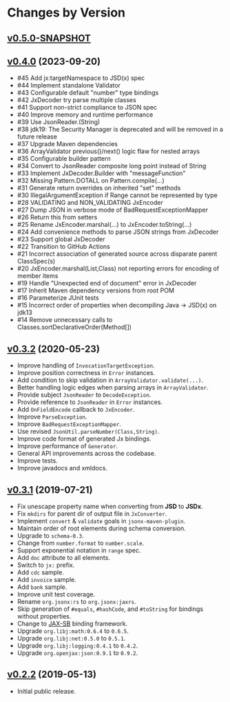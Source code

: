 # Changes by Version

## [v0.5.0-SNAPSHOT](https://github.com/libj/util/compare/fe32a081eeb07903591c08b35f3791040d2679de..HEAD)

## [v0.4.0](https://github.com/jsonx-org/java/compare/4b757400a236b064e1623de9fd72f3896d6559d6..fe32a081eeb07903591c08b35f3791040d2679de) (2023-09-20)
* #45 Add jx:targetNamespace to JSD(x) spec
* #44 Implement standalone Validator
* #43 Configurable default \"number\" type bindings
* #42 JxDecoder try parse multiple classes
* #41 Support non-strict compliance to JSON spec
* #40 Improve memory and runtime performance
* #39 Use JsonReader.<init>(String)
* #38 jdk19: The Security Manager is deprecated and will be removed in a future release
* #37 Upgrade Maven dependencies
* #36 ArrayValidator previous()/next() logic flaw for nested arrays
* #35 Configurable builder pattern
* #34 Convert to JsonReader composite long point instead of String
* #33 Implement JxDecoder.Builder with \"messageFunction\"
* #32 Missing Pattern.DOTALL on Pattern.compile(...)
* #31 Generate return overrides on inherited \"set\" methods
* #30 IllegalArgumentException if Range cannot be represented by type
* #28 VALIDATING and NON_VALIDATING JxEncoder
* #27 Dump JSON in verbose mode of BadRequestExceptionMapper
* #26 Return this from setters
* #25 Rename JxEncoder.marshal(...) to JxEncoder.toString(...)
* #24 Add convenience methods to parse JSON strings from JxDecoder
* #23 Support global JxDecoder
* #22 Transition to GitHub Actions
* #21 Incorrect association of generated source across disparate parent ClassSpec(s)
* #20 JxEncoder.marshal(List,Class) not reporting errors for encoding of member items
* #19 Handle \"Unexpected end of document\" error in JxDecoder
* #17 Inherit Maven dependency versions from root POM
* #16 Parameterize JUnit tests
* #15 Incorrect order of properties when decompiling Java -> JSD(x) on jdk13
* #14 Remove unnecessary calls to Classes.sortDeclarativeOrder(Method[])

## [v0.3.2](https://github.com/jsonx-org/java/compare/3700771ef1a771f12b0f0ba92b93d9601be5ba2c..4b757400a236b064e1623de9fd72f3896d6559d6) (2020-05-23)
* Improve handling of `InvocationTargetException`.
* Improve position correctness in `Error` instances.
* Add condition to skip validation in `ArrayValidator.validate(...)`.
* Better handling logic edges when parsing arrays in `ArrayValidator`.
* Provide subject `JsonReader` to `DecodeException`.
* Provide reference to `JsonReader` in `Error` instances.
* Add `OnFieldEncode` callback to `JxEncoder`.
* Improve `ParseException`.
* Improve `BadRequestExceptionMapper`.
* Use revised `JsonUtil.parseNumber(Class,String)`.
* Improve code format of generated Jx bindings.
* Improve performance of `Generator`.
* General API improvements across the codebase.
* Improve tests.
* Improve javadocs and xmldocs.

## [v0.3.1](https://github.com/jsonx-org/java/compare/54e5e19f9540b68baebffbc380fbc266c3367cd2..3700771ef1a771f12b0f0ba92b93d9601be5ba2c) (2019-07-21)
* Fix unescape property name when converting from **JSD** to **JSDx**.
* Fix `mkdirs` for parent dir of output file in `JxConverter`.
* Implement `convert` & `validate` goals in `jsonx-maven-plugin`.
* Maintain order of root elements during schema conversion.
* Upgrade to `schema-0.3`.
* Change from `number.format` to `number.scale`.
* Support exponential notation in `range` spec.
* Add `doc` attribute to all elements.
* Switch to `jx:` prefix.
* Add `cdc` sample.
* Add `invoice` sample.
* Add `bank` sample.
* Improve unit test coverage.
* Rename `org.jsonx:rs` to `org.jsonx:jaxrs`.
* Skip generation of `#equals`, `#hashCode`, and `#toString` for bindings without properties.
* Change to [JAX-SB](https://github.com/jaxsb/jaxsb) binding framework.
* Upgrade `org.libj:math:0.6.4` to `0.6.5`.
* Upgrade `org.libj:net:0.5.0` to `0.5.1`.
* Upgrade `org.libj:logging:0.4.1` to `0.4.2`.
* Upgrade `org.openjax:json:0.9.1` to `0.9.2`.

## [v0.2.2](https://github.com/entinae/pom/compare/473e4be8f59ea603507a71e069753d917796632b..54e5e19f9540b68baebffbc380fbc266c3367cd2) (2019-05-13)
* Initial public release.